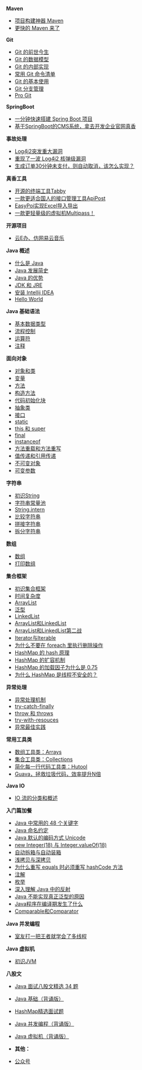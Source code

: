**Maven**

- [项目构建神器 Maven](docs/maven/maven.md)
- [更快的 Maven 来了](docs/maven/mvnd.md)

**Git**

- [Git 的前世今生](docs/git/git-qiyuan.md)
- [Git 的数据模型](docs/git/shujujiegou.md)
- [Git 的内部实现](docs/git/neibushixian.md)
- [常用 Git 命令清单](docs/git/mingling.md)
- [Git 的基本使用](docs/git/jibenshiyong.md)
- [Git 分支管理](docs/git/fenzhi.md)
- [Pro Git](docs/git/progit.md)

**SpringBoot**

- [一分钟快速搭建 Spring Boot 项目](docs/springboot/initializr.md)
- [基于SpringBoot的CMS系统，拿去开发企业官网真香](https://mp.weixin.qq.com/s/HWTVu7E62VkaH2anQc1J_g)

**事故处理**

- [Log4j2突发重大漏洞](docs/shigu/log4j2.md)
- [重现了一波 Log4j2 核弹级漏洞](https://mp.weixin.qq.com/s/zXzJVxRxMUnoyJs6_NojMQ)
- [生成订单30分钟未支付，则自动取消，该怎么实现？](https://mp.weixin.qq.com/s/J6jb_Dt3C49CIjYBTrN4gQ)

**真香工具**

- [开源的终端工具Tabby](docs/gongju/tabby.md)
- [一款更适合国人的接口管理工具ApiPost](https://mp.weixin.qq.com/s/ZgkNQsve_vq6Xq0_gnWHCw)
- [EasyPoi实现Excel导入导出](https://mp.weixin.qq.com/s/H2Bwc-7ghcjyaEnKUTQ5Dg)
- [一款更轻量级的虚拟机Multipass！](https://mp.weixin.qq.com/s/gy6dVHvNy495bqov6JOAdA)

**开源项目**

- [云E办、仿网易云音乐](docs/kaiyuan/yuneban-wangyiyunyinyue.md)

**Java 概述**

- [什么是 Java](docs/overview/what-is-java.md)
- [Java 发展简史](docs/overview/java-history.md)
- [Java 的优势](docs/overview/java-advantage.md)
- [JDK 和 JRE](docs/overview/jdk-jre.md)
- [安装 Intellij IDEA](docs/overview/idea.md)
- [Hello World](docs/overview/hello-world.md)


**Java 基础语法**

- [基本数据类型](docs/basic-grammar/basic-data-type.md)
- [流程控制](docs/basic-grammar/flow-control.md)
- [运算符](docs/basic-grammar/operator.md)
- [注释](docs/basic-grammar/javadoc.md)

**面向对象**

- [对象和类](docs/oo/object-class.md)
- [变量](docs/oo/var.md)
- [方法](docs/oo/method.md)
- [构造方法](docs/oo/construct.md)
- [代码初始化块](docs/oo/code-init.md)
- [抽象类](docs/oo/abstract.md)
- [接口](docs/oo/interface.md)
- [static](docs/oo/static.md)
- [this 和 super](docs/oo/this-super.md)
- [final](docs/oo/final.md)
- [instanceof](docs/oo/instanceof.md)
- [方法重载和方法重写](docs/basic-extra-meal/override-overload.md)
- [值传递和引用传递](docs/basic-extra-meal/pass-by-value.md)
- [不可变对象](docs/basic-extra-meal/immutable.md)
- [可变参数](docs/basic-extra-meal/varables.md)


**字符串**

- [初识String](docs/string/immutable.md)
- [字符串常量池](docs/string/constant-pool.md)
- [String.intern](docs/string/intern.md)
- [比较字符串](docs/string/equals.md)
- [拼接字符串](docs/string/join.md)
- [拆分字符串](docs/string/split.md)

**数组**

- [数组](docs/array/array.md)
- [打印数组](docs/array/print.md)

**集合框架**

- [初识集合框架](docs/collection/gailan.md)
- [时间复杂度](docs/collection/big-o.md)
- [ArrayList](docs/collection/arraylist.md)
- [泛型](docs/basic-extra-meal/generic.md)
- [LinkedList](docs/collection/linkedlist.md)
- [ArrayList和LinkedList](docs/collection/list-war-1.md)
- [ArrayList和LinkedList第二战](docs/collection/list-war-2.md)
- [Iterator与Iterable](docs/collection/iterator-iterable.md)
- [为什么不要在 foreach 里执行删除操作](docs/collection/fail-fast.md)
- [HashMap 的 hash 原理](docs/collection/hash.md)
- [HashMap 的扩容机制](docs/collection/hashmap-resize.md)
- [HashMap 的加载因子为什么是 0.75](docs/collection/hashmap-loadfactor.md)
- [为什么 HashMap 是线程不安全的？](docs/collection/hashmap-thread-nosafe.md)


**异常处理**

- [异常处理机制](docs/exception/gailan.md)
- [try-catch-finally](docs/exception/try-catch-finally.md)
- [throw 和 throws](docs/exception/throw-throws.md)
- [try-with-resouces](docs/exception/try-with-resouces.md)
- [异常最佳实践](docs/exception/shijian.md)

**常用工具类**

- [数组工具类：Arrays](docs/common-tool/arrays.md)
- [集合工具类：Collections](docs/common-tool/collections.md)
- [简化每一行代码工具类：Hutool](docs/common-tool/hutool.md)
- [Guava，拯救垃圾代码，效率提升N倍](docs/common-tool/guava.md)

**Java IO**

- [IO 流的分类和概述](docs/io/shangtou.md)

**入门篇加餐**

- [Java 中常用的 48 个关键字](docs/basic-extra-meal/48-keywords.md)
- [Java 命名约定](docs/basic-extra-meal/java-naming.md)
- [Java 默认的编码方式 Unicode](docs/basic-extra-meal/java-unicode.md)
- [new Integer(18) 与 Integer.valueOf(18) ](docs/basic-extra-meal/int-cache.md)
- [自动拆箱与自动装箱](docs/basic-extra-meal/box.md)
- [浅拷贝与深拷贝](docs/basic-extra-meal/deep-copy.md)
- [为什么重写 equals 时必须重写 hashCode 方法](docs/basic-extra-meal/equals-hashcode.md)
- [注解](docs/basic-extra-meal/annotation.md)
- [枚举](docs/basic-extra-meal/enum.md)
- [深入理解 Java 中的反射](docs/basic-extra-meal/fanshe.md)
- [Java 不能实现真正泛型的原因](docs/basic-extra-meal/true-generic.md)
- [Java程序在编译期发生了什么](docs/basic-extra-meal/what-happen-when-javac.md)
- [Comparable和Comparator](docs/basic-extra-meal/comparable-omparator.md)


**Java 并发编程**

- [室友打一把王者就学会了多线程](docs/thread/wangzhe-thread.md)


**Java 虚拟机**

- [初识JVM](docs/jvm/what-is-jvm.md)

**八股文**

- [Java 面试八股文精选 34 题](docs/baguwen/java-basic-34.md)
- [Java 基础（背诵版）](docs/baguwen/java-basic.md)
- [HashMap精选面试题](docs/collection/hashmap-interview.md)
- [Java 并发编程（背诵版）](docs/baguwen/java-thread.md)
- [Java 虚拟机（背诵版）](docs/baguwen/jvm.md)

-  **其他：**

- [公众号](docs/bottom.md)

